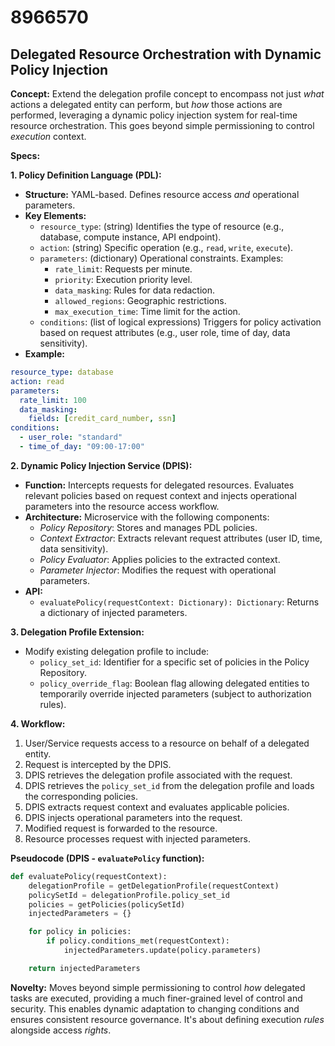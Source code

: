 # 8966570

## Delegated Resource Orchestration with Dynamic Policy Injection

**Concept:** Extend the delegation profile concept to encompass not just *what* actions a delegated entity can perform, but *how* those actions are performed, leveraging a dynamic policy injection system for real-time resource orchestration. This goes beyond simple permissioning to control *execution* context.

**Specs:**

**1. Policy Definition Language (PDL):**

*   **Structure:** YAML-based. Defines resource access *and* operational parameters.
*   **Key Elements:**
    *   `resource_type`:  (string) Identifies the type of resource (e.g., database, compute instance, API endpoint).
    *   `action`: (string)  Specific operation (e.g., `read`, `write`, `execute`).
    *   `parameters`: (dictionary) Operational constraints. Examples:
        *   `rate_limit`: Requests per minute.
        *   `priority`:  Execution priority level.
        *   `data_masking`:  Rules for data redaction.
        *   `allowed_regions`:  Geographic restrictions.
        *   `max_execution_time`:  Time limit for the action.
    *   `conditions`: (list of logical expressions)  Triggers for policy activation based on request attributes (e.g., user role, time of day, data sensitivity).
*   **Example:**

```yaml
resource_type: database
action: read
parameters:
  rate_limit: 100
  data_masking:
    fields: [credit_card_number, ssn]
conditions:
  - user_role: "standard"
  - time_of_day: "09:00-17:00"
```

**2. Dynamic Policy Injection Service (DPIS):**

*   **Function:** Intercepts requests for delegated resources. Evaluates relevant policies based on request context and injects operational parameters into the resource access workflow.
*   **Architecture:** Microservice with the following components:
    *   *Policy Repository*: Stores and manages PDL policies.
    *   *Context Extractor*: Extracts relevant request attributes (user ID, time, data sensitivity).
    *   *Policy Evaluator*: Applies policies to the extracted context.
    *   *Parameter Injector*: Modifies the request with operational parameters.
*   **API:**
    *   `evaluatePolicy(requestContext: Dictionary): Dictionary`: Returns a dictionary of injected parameters.

**3. Delegation Profile Extension:**

*   Modify existing delegation profile to include:
    *   `policy_set_id`:  Identifier for a specific set of policies in the Policy Repository.
    *   `policy_override_flag`: Boolean flag allowing delegated entities to temporarily override injected parameters (subject to authorization rules).

**4. Workflow:**

1.  User/Service requests access to a resource on behalf of a delegated entity.
2.  Request is intercepted by the DPIS.
3.  DPIS retrieves the delegation profile associated with the request.
4.  DPIS retrieves the `policy_set_id` from the delegation profile and loads the corresponding policies.
5.  DPIS extracts request context and evaluates applicable policies.
6.  DPIS injects operational parameters into the request.
7.  Modified request is forwarded to the resource.
8.  Resource processes request with injected parameters.

**Pseudocode (DPIS - `evaluatePolicy` function):**

```python
def evaluatePolicy(requestContext):
    delegationProfile = getDelegationProfile(requestContext)
    policySetId = delegationProfile.policy_set_id
    policies = getPolicies(policySetId)
    injectedParameters = {}

    for policy in policies:
        if policy.conditions_met(requestContext):
            injectedParameters.update(policy.parameters)

    return injectedParameters
```

**Novelty:**  Moves beyond simple permissioning to control *how* delegated tasks are executed, providing a much finer-grained level of control and security. This enables dynamic adaptation to changing conditions and ensures consistent resource governance. It's about defining execution *rules* alongside access *rights*.